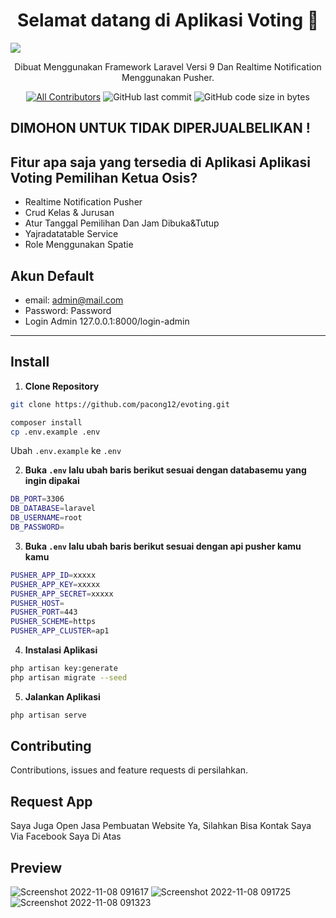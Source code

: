 <h1 align="center">Selamat datang di Aplikasi Voting  👋</h1>
<img src="https://user-images.githubusercontent.com/61069138/200459674-928d1bfc-a291-4c06-a343-0b964c04c64b.png" >


<p align="center">Dibuat Menggunakan Framework Laravel Versi 9 Dan Realtime Notification Menggunakan Pusher.</p>
<div align="center">

[![All Contributors](https://img.shields.io/github/contributors/fikrisuheri/-laravel-9-evoting-pemilihan-ketua-osis)](https://github.com/fikrisuheri/-laravel-9-evoting-pemilihan-ketua-osis/graphs/contributors)
![GitHub last commit](https://img.shields.io/github/last-commit/fikrisuheri/-laravel-9-evoting-pemilihan-ketua-osis.svg)
![GitHub code size in bytes](https://img.shields.io/github/languages/code-size/fikrisuheri/-laravel-9-evoting-pemilihan-ketua-osis)
</div>

## DIMOHON UNTUK TIDAK DIPERJUALBELIKAN !

## Fitur apa saja yang tersedia di Aplikasi Aplikasi Voting Pemilihan Ketua Osis?

- Realtime Notification Pusher
- Crud Kelas & Jurusan
- Atur Tanggal Pemilihan Dan Jam Dibuka&Tutup
- Yajradatatable Service
- Role Menggunakan Spatie


## Akun Default

- email: admin@mail.com
- Password: Password
- Login Admin 127.0.0.1:8000/login-admin
---

## Install

1. **Clone Repository**

```bash
git clone https://github.com/pacong12/evoting.git
```

```bash
composer install
cp .env.example .env
```
Ubah `.env.example` ke `.env`


2. **Buka `.env` lalu ubah baris berikut sesuai dengan databasemu yang ingin dipakai**

```bash
DB_PORT=3306
DB_DATABASE=laravel
DB_USERNAME=root
DB_PASSWORD=
```

3. **Buka `.env` lalu ubah baris berikut sesuai dengan api pusher kamu kamu**

```bash
PUSHER_APP_ID=xxxxx
PUSHER_APP_KEY=xxxxx
PUSHER_APP_SECRET=xxxxx
PUSHER_HOST=
PUSHER_PORT=443
PUSHER_SCHEME=https
PUSHER_APP_CLUSTER=ap1
```


4. **Instalasi Aplikasi**

```bash
php artisan key:generate
php artisan migrate --seed
```

5. **Jalankan Aplikasi**

```bash
php artisan serve
```


## Contributing

Contributions, issues and feature requests di persilahkan.


## Request App
Saya Juga Open Jasa Pembuatan Website Ya, Silahkan Bisa Kontak Saya Via Facebook Saya Di Atas

## Preview

![Screenshot 2022-11-08 091617](https://user-images.githubusercontent.com/61069138/200460242-f67d1e6c-f963-4239-ae6f-f4c43bcdd006.png)
![Screenshot 2022-11-08 091725](https://user-images.githubusercontent.com/61069138/200460249-771bdd9d-2441-4f1f-b942-5e5081b3c554.png)
![Screenshot 2022-11-08 091323](https://user-images.githubusercontent.com/61069138/200460252-5ad6418a-08f3-455b-add9-9f90bb9bae28.png)

